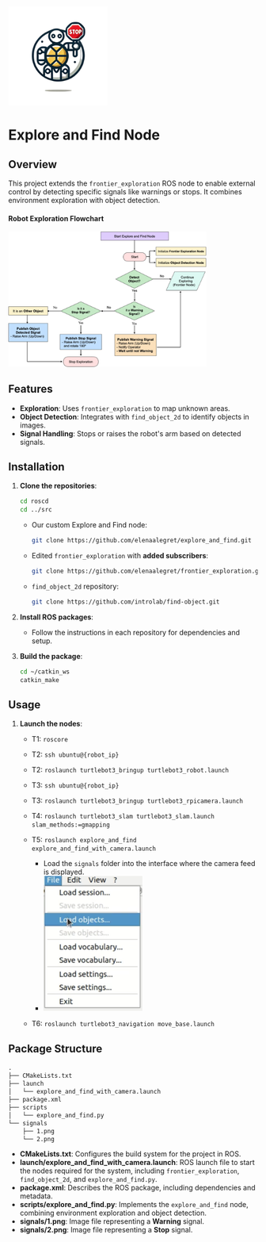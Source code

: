 <img src=".logo.png" alt="logo" width="200">

# Explore and Find Node

## Overview

This project extends the `frontier_exploration` ROS node to enable external control by detecting specific signals like warnings or stops. It combines environment exploration with object detection.

#### Robot Exploration Flowchart

<img src=".diagram.png" alt="diagram" width="400">



## Features

- **Exploration**: Uses `frontier_exploration` to map unknown areas.
- **Object Detection**: Integrates with `find_object_2d` to identify objects in images.
- **Signal Handling**: Stops or raises the robot's arm based on detected signals.

## Installation

1. **Clone the repositories**:
    
    ```sh
   cd roscd
   cd ../src
    ```

    - Our custom Explore and Find node:
      ```sh
      git clone https://github.com/elenaalegret/explore_and_find.git
      ```
    - Edited `frontier_exploration` with **added subscribers**:
      ```sh
      git clone https://github.com/elenaalegret/frontier_exploration.git
      ```
    - `find_object_2d` repository:
      ```sh
      git clone https://github.com/introlab/find-object.git
      ```

2. **Install ROS packages**:
   - Follow the instructions in each repository for dependencies and setup.

3. **Build the package**:
   ```sh
   cd ~/catkin_ws
   catkin_make
   ```

## Usage

1. **Launch the nodes**:

   - T1: `roscore`
   
   - T2: `ssh ubuntu@{robot_ip}`
   - T2: `roslaunch turtlebot3_bringup turtlebot3_robot.launch`
   
   - T3: `ssh ubuntu@{robot_ip}`
   - T3: `roslaunch turtlebot3_bringup turtlebot3_rpicamera.launch`
   - T4: `roslaunch turtlebot3_slam turtlebot3_slam.launch slam_methods:=gmapping`
   - T5: `roslaunch explore_and_find explore_and_find_with_camera.launch`
     - Load the `signals` folder into the interface where the camera feed is displayed.
     - <img src=".signals_folder.png" alt="logo" width="200">
   - T6: `roslaunch turtlebot3_navigation move_base.launch`


## Package Structure

```plaintext
.
├── CMakeLists.txt
├── launch
│   └── explore_and_find_with_camera.launch
├── package.xml
├── scripts
│   └── explore_and_find.py
└── signals
    ├── 1.png
    └── 2.png
```

- **CMakeLists.txt**: Configures the build system for the project in ROS.
- **launch/explore_and_find_with_camera.launch**: ROS launch file to start the nodes required for the system, including `frontier_exploration`, `find_object_2d`, and `explore_and_find.py`.
- **package.xml**: Describes the ROS package, including dependencies and metadata.
- **scripts/explore_and_find.py**: Implements the `explore_and_find` node, combining environment exploration and object detection.
- **signals/1.png**: Image file representing a **Warning** signal.
- **signals/2.png**: Image file representing a **Stop** signal.

